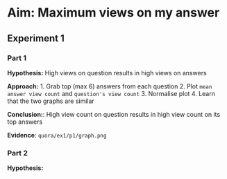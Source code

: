 # Aim: Maximum views on my answer

## Experiment 1

### Part 1
**Hypothesis:** High views on question results in high views on answers

**Approach:** 
    1. Grab top (max 6) answers from each question
    2. Plot `mean answer view count` and `question's view count`
    3. Normalise plot
    4. Learn that the two graphs are similar
    
**Conclusion:**: High view count on question results in high view count on its top answers

**Evidence**: `quora/ex1/p1/graph.png`

### Part 2
**Hypothesis:** 